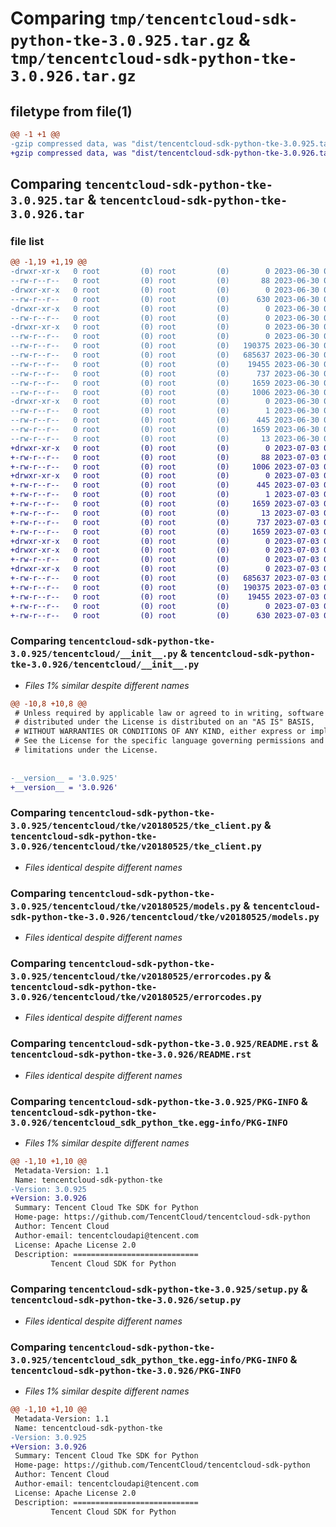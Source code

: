 # Comparing `tmp/tencentcloud-sdk-python-tke-3.0.925.tar.gz` & `tmp/tencentcloud-sdk-python-tke-3.0.926.tar.gz`

## filetype from file(1)

```diff
@@ -1 +1 @@
-gzip compressed data, was "dist/tencentcloud-sdk-python-tke-3.0.925.tar", last modified: Fri Jun 30 02:24:35 2023, max compression
+gzip compressed data, was "dist/tencentcloud-sdk-python-tke-3.0.926.tar", last modified: Mon Jul  3 00:36:49 2023, max compression
```

## Comparing `tencentcloud-sdk-python-tke-3.0.925.tar` & `tencentcloud-sdk-python-tke-3.0.926.tar`

### file list

```diff
@@ -1,19 +1,19 @@
-drwxr-xr-x   0 root         (0) root         (0)        0 2023-06-30 02:24:35.000000 tencentcloud-sdk-python-tke-3.0.925/
--rw-r--r--   0 root         (0) root         (0)       88 2023-06-30 02:24:35.000000 tencentcloud-sdk-python-tke-3.0.925/setup.cfg
-drwxr-xr-x   0 root         (0) root         (0)        0 2023-06-30 02:24:35.000000 tencentcloud-sdk-python-tke-3.0.925/tencentcloud/
--rw-r--r--   0 root         (0) root         (0)      630 2023-06-30 02:24:35.000000 tencentcloud-sdk-python-tke-3.0.925/tencentcloud/__init__.py
-drwxr-xr-x   0 root         (0) root         (0)        0 2023-06-30 02:24:35.000000 tencentcloud-sdk-python-tke-3.0.925/tencentcloud/tke/
--rw-r--r--   0 root         (0) root         (0)        0 2023-06-30 02:24:35.000000 tencentcloud-sdk-python-tke-3.0.925/tencentcloud/tke/__init__.py
-drwxr-xr-x   0 root         (0) root         (0)        0 2023-06-30 02:24:35.000000 tencentcloud-sdk-python-tke-3.0.925/tencentcloud/tke/v20180525/
--rw-r--r--   0 root         (0) root         (0)        0 2023-06-30 02:24:35.000000 tencentcloud-sdk-python-tke-3.0.925/tencentcloud/tke/v20180525/__init__.py
--rw-r--r--   0 root         (0) root         (0)   190375 2023-06-30 02:24:35.000000 tencentcloud-sdk-python-tke-3.0.925/tencentcloud/tke/v20180525/tke_client.py
--rw-r--r--   0 root         (0) root         (0)   685637 2023-06-30 02:24:35.000000 tencentcloud-sdk-python-tke-3.0.925/tencentcloud/tke/v20180525/models.py
--rw-r--r--   0 root         (0) root         (0)    19455 2023-06-30 02:24:35.000000 tencentcloud-sdk-python-tke-3.0.925/tencentcloud/tke/v20180525/errorcodes.py
--rw-r--r--   0 root         (0) root         (0)      737 2023-06-30 02:24:35.000000 tencentcloud-sdk-python-tke-3.0.925/README.rst
--rw-r--r--   0 root         (0) root         (0)     1659 2023-06-30 02:24:35.000000 tencentcloud-sdk-python-tke-3.0.925/PKG-INFO
--rw-r--r--   0 root         (0) root         (0)     1006 2023-06-30 02:24:35.000000 tencentcloud-sdk-python-tke-3.0.925/setup.py
-drwxr-xr-x   0 root         (0) root         (0)        0 2023-06-30 02:24:35.000000 tencentcloud-sdk-python-tke-3.0.925/tencentcloud_sdk_python_tke.egg-info/
--rw-r--r--   0 root         (0) root         (0)        1 2023-06-30 02:24:35.000000 tencentcloud-sdk-python-tke-3.0.925/tencentcloud_sdk_python_tke.egg-info/dependency_links.txt
--rw-r--r--   0 root         (0) root         (0)      445 2023-06-30 02:24:35.000000 tencentcloud-sdk-python-tke-3.0.925/tencentcloud_sdk_python_tke.egg-info/SOURCES.txt
--rw-r--r--   0 root         (0) root         (0)     1659 2023-06-30 02:24:35.000000 tencentcloud-sdk-python-tke-3.0.925/tencentcloud_sdk_python_tke.egg-info/PKG-INFO
--rw-r--r--   0 root         (0) root         (0)       13 2023-06-30 02:24:35.000000 tencentcloud-sdk-python-tke-3.0.925/tencentcloud_sdk_python_tke.egg-info/top_level.txt
+drwxr-xr-x   0 root         (0) root         (0)        0 2023-07-03 00:36:49.000000 tencentcloud-sdk-python-tke-3.0.926/
+-rw-r--r--   0 root         (0) root         (0)       88 2023-07-03 00:36:49.000000 tencentcloud-sdk-python-tke-3.0.926/setup.cfg
+-rw-r--r--   0 root         (0) root         (0)     1006 2023-07-03 00:36:48.000000 tencentcloud-sdk-python-tke-3.0.926/setup.py
+drwxr-xr-x   0 root         (0) root         (0)        0 2023-07-03 00:36:49.000000 tencentcloud-sdk-python-tke-3.0.926/tencentcloud_sdk_python_tke.egg-info/
+-rw-r--r--   0 root         (0) root         (0)      445 2023-07-03 00:36:49.000000 tencentcloud-sdk-python-tke-3.0.926/tencentcloud_sdk_python_tke.egg-info/SOURCES.txt
+-rw-r--r--   0 root         (0) root         (0)        1 2023-07-03 00:36:49.000000 tencentcloud-sdk-python-tke-3.0.926/tencentcloud_sdk_python_tke.egg-info/dependency_links.txt
+-rw-r--r--   0 root         (0) root         (0)     1659 2023-07-03 00:36:49.000000 tencentcloud-sdk-python-tke-3.0.926/tencentcloud_sdk_python_tke.egg-info/PKG-INFO
+-rw-r--r--   0 root         (0) root         (0)       13 2023-07-03 00:36:49.000000 tencentcloud-sdk-python-tke-3.0.926/tencentcloud_sdk_python_tke.egg-info/top_level.txt
+-rw-r--r--   0 root         (0) root         (0)      737 2023-07-03 00:36:48.000000 tencentcloud-sdk-python-tke-3.0.926/README.rst
+-rw-r--r--   0 root         (0) root         (0)     1659 2023-07-03 00:36:49.000000 tencentcloud-sdk-python-tke-3.0.926/PKG-INFO
+drwxr-xr-x   0 root         (0) root         (0)        0 2023-07-03 00:36:49.000000 tencentcloud-sdk-python-tke-3.0.926/tencentcloud/
+drwxr-xr-x   0 root         (0) root         (0)        0 2023-07-03 00:36:49.000000 tencentcloud-sdk-python-tke-3.0.926/tencentcloud/tke/
+-rw-r--r--   0 root         (0) root         (0)        0 2023-07-03 00:36:48.000000 tencentcloud-sdk-python-tke-3.0.926/tencentcloud/tke/__init__.py
+drwxr-xr-x   0 root         (0) root         (0)        0 2023-07-03 00:36:49.000000 tencentcloud-sdk-python-tke-3.0.926/tencentcloud/tke/v20180525/
+-rw-r--r--   0 root         (0) root         (0)   685637 2023-07-03 00:36:48.000000 tencentcloud-sdk-python-tke-3.0.926/tencentcloud/tke/v20180525/models.py
+-rw-r--r--   0 root         (0) root         (0)   190375 2023-07-03 00:36:48.000000 tencentcloud-sdk-python-tke-3.0.926/tencentcloud/tke/v20180525/tke_client.py
+-rw-r--r--   0 root         (0) root         (0)    19455 2023-07-03 00:36:48.000000 tencentcloud-sdk-python-tke-3.0.926/tencentcloud/tke/v20180525/errorcodes.py
+-rw-r--r--   0 root         (0) root         (0)        0 2023-07-03 00:36:48.000000 tencentcloud-sdk-python-tke-3.0.926/tencentcloud/tke/v20180525/__init__.py
+-rw-r--r--   0 root         (0) root         (0)      630 2023-07-03 00:36:48.000000 tencentcloud-sdk-python-tke-3.0.926/tencentcloud/__init__.py
```

### Comparing `tencentcloud-sdk-python-tke-3.0.925/tencentcloud/__init__.py` & `tencentcloud-sdk-python-tke-3.0.926/tencentcloud/__init__.py`

 * *Files 1% similar despite different names*

```diff
@@ -10,8 +10,8 @@
 # Unless required by applicable law or agreed to in writing, software
 # distributed under the License is distributed on an "AS IS" BASIS,
 # WITHOUT WARRANTIES OR CONDITIONS OF ANY KIND, either express or implied.
 # See the License for the specific language governing permissions and
 # limitations under the License.
 
 
-__version__ = '3.0.925'
+__version__ = '3.0.926'
```

### Comparing `tencentcloud-sdk-python-tke-3.0.925/tencentcloud/tke/v20180525/tke_client.py` & `tencentcloud-sdk-python-tke-3.0.926/tencentcloud/tke/v20180525/tke_client.py`

 * *Files identical despite different names*

### Comparing `tencentcloud-sdk-python-tke-3.0.925/tencentcloud/tke/v20180525/models.py` & `tencentcloud-sdk-python-tke-3.0.926/tencentcloud/tke/v20180525/models.py`

 * *Files identical despite different names*

### Comparing `tencentcloud-sdk-python-tke-3.0.925/tencentcloud/tke/v20180525/errorcodes.py` & `tencentcloud-sdk-python-tke-3.0.926/tencentcloud/tke/v20180525/errorcodes.py`

 * *Files identical despite different names*

### Comparing `tencentcloud-sdk-python-tke-3.0.925/README.rst` & `tencentcloud-sdk-python-tke-3.0.926/README.rst`

 * *Files identical despite different names*

### Comparing `tencentcloud-sdk-python-tke-3.0.925/PKG-INFO` & `tencentcloud-sdk-python-tke-3.0.926/tencentcloud_sdk_python_tke.egg-info/PKG-INFO`

 * *Files 1% similar despite different names*

```diff
@@ -1,10 +1,10 @@
 Metadata-Version: 1.1
 Name: tencentcloud-sdk-python-tke
-Version: 3.0.925
+Version: 3.0.926
 Summary: Tencent Cloud Tke SDK for Python
 Home-page: https://github.com/TencentCloud/tencentcloud-sdk-python
 Author: Tencent Cloud
 Author-email: tencentcloudapi@tencent.com
 License: Apache License 2.0
 Description: ============================
         Tencent Cloud SDK for Python
```

### Comparing `tencentcloud-sdk-python-tke-3.0.925/setup.py` & `tencentcloud-sdk-python-tke-3.0.926/setup.py`

 * *Files identical despite different names*

### Comparing `tencentcloud-sdk-python-tke-3.0.925/tencentcloud_sdk_python_tke.egg-info/PKG-INFO` & `tencentcloud-sdk-python-tke-3.0.926/PKG-INFO`

 * *Files 1% similar despite different names*

```diff
@@ -1,10 +1,10 @@
 Metadata-Version: 1.1
 Name: tencentcloud-sdk-python-tke
-Version: 3.0.925
+Version: 3.0.926
 Summary: Tencent Cloud Tke SDK for Python
 Home-page: https://github.com/TencentCloud/tencentcloud-sdk-python
 Author: Tencent Cloud
 Author-email: tencentcloudapi@tencent.com
 License: Apache License 2.0
 Description: ============================
         Tencent Cloud SDK for Python
```

